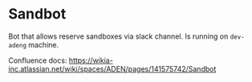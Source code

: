 # Sandbot

Bot that allows reserve sandboxes via slack channel.
Is running on `dev-adeng` machine.

Confluence docs: https://wikia-inc.atlassian.net/wiki/spaces/ADEN/pages/141575742/Sandbot
